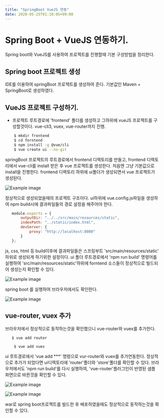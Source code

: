 ```yaml
---
title: "SpringBoot VueJS 연동"
date: 2020-05-25T01:10:05+09:00
---
```


# Spring Boot + VueJS 연동하기.
Spring boot와 VueJS를 사용하여 프로젝트를 진행할때 기본 구성방법을 정리한다.

## Spring boot 프로젝트 생성 
IDE를 이용하여 springBoot 프로젝트를 생성하여 준다.
기본값인 Maven + SpringBoot로 생성하였다.

## VueJS 프로젝트 구성하기.
* 프로젝트 루트경로에 'frontend' 폴더를 생성하고 그하위에  vueJS 프로젝트를 구성할것이다.
  vue-cli3, vuex, vue-router까지 진행.

```bash
    $ mkdir frontend
    $ cd forntend
    $ npm install -g @vue/cli
    $ vue create ui --no-git
```
springBoot 프로젝트의 루트경로에서 frontend 디렉토리를 만들고, frontend 디렉토리에서 vue-cli를 install 받은 후
vue 프로젝트를 생성한다. 처음엔 그냥 기본값으로 install을 진행한다.
frontend 디렉토리 하위에 ui폴더가 생성되면서 vue 프로젝트가 생성된다.

 ![Example image](/images/createVue.PNG)
 
 정상적으로 생성되었을때의 프로젝트 구조이다. ui하위에 vue.config.js파일을 생성하여 npm build시에 결과파일들의 경로 설정을 해주어야 한다.
 ```javascript
    module.exports = {
        outputDir: "../../src/main/resources/static",
        indexPath: "../static/index.html",
        devServer: {
            proxy: "http://localhost:8080"
        }
    }; 
```
 js, css, html 등 build이후에 결과파일들은 스프링부트 'src/main/resources/static' 하위로 생성되게 하기위한 설정이다.
 ui 폴더 루트경로에서 'npm run build' 명령어를 실행하여 'src/main/resources/static'하위에 forntend 소스들이 정상적으로 빌드되어 생성는지 확인할 수 있다.
 
 ![Example image](/images/npmbuild.PNG)
 
 spring boot 를 실행하여 브라우저에서도 확인한다. 
 
 ![Example image](/images/browser.PNG)
 
 
 ## vue-router, vuex 추가
 브라우저에서 정상적으로 동작하는것을 확인했으니 vue-router와 vuex를 추가한다.
 ```bash
    $ vue add router 
```
```
    $ vue add vuex
```
ui 루트경로에서 'vue add ***' 명령으로 vur-router와 vuex를 추가연동한다.
정상적으로 추가가 되었다면 ui디렉토리에 'router'폴더와 'store'폴더를 확인할 수 있다.
브라우저에서도 'npm run build'를 다시 실행하여, 'vue-router'플러그인이 반영된 샘플 화면으로 바뀐것을 확인할 수 있다.

 ![Example image](/images/addRouterVuex.PNG)
 
 ![Example image](/images/browser2.PNG)

war로 spring boot프로젝트를 빌드한 후 배포하였을때도 정상적으로 동작하는것을 확인할 수 있다.
 